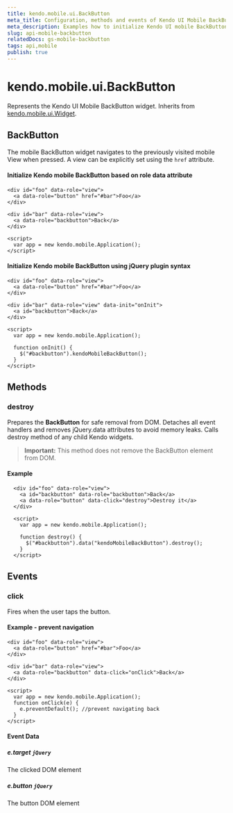 ```yaml
---
title: kendo.mobile.ui.BackButton
meta_title: Configuration, methods and events of Kendo UI Mobile BackButton
meta_description: Examples how to initialize Kendo UI mobile BackButton based on role data attribute and using jQuery plugin syntax.
slug: api-mobile-backbutton
relatedDocs: gs-mobile-backbutton
tags: api,mobile
publish: true
---
```


# kendo.mobile.ui.BackButton

Represents the Kendo UI Mobile BackButton widget. Inherits from [kendo.mobile.ui.Widget](/api/framework/mobilewidget).

## BackButton

The mobile BackButton widget navigates to the previously visited mobile View when pressed. A view can be explicitly set using the `href` attribute.

#### Initialize Kendo mobile BackButton based on role data attribute

    <div id="foo" data-role="view">
      <a data-role="button" href="#bar">Foo</a>
    </div>
     
    <div id="bar" data-role="view">
      <a data-role="backbutton">Back</a>
    </div>
      
    <script>
      var app = new kendo.mobile.Application();
    </script>

#### Initialize Kendo mobile BackButton using jQuery plugin syntax

    <div id="foo" data-role="view">
      <a data-role="button" href="#bar">Foo</a>
    </div>
    
    <div id="bar" data-role="view" data-init="onInit">
      <a id="backbutton">Back</a>
    </div>
      
    <script>
      var app = new kendo.mobile.Application();
      
      function onInit() {
        $("#backbutton").kendoMobileBackButton();
      }
    </script>

## Methods

### destroy
Prepares the **BackButton** for safe removal from DOM. Detaches all event handlers and removes jQuery.data attributes to avoid memory leaks. Calls destroy method of any child Kendo widgets.

> **Important:** This method does not remove the BackButton element from DOM.

#### Example

      <div id="foo" data-role="view">
        <a id="backbutton" data-role="backbutton">Back</a>
        <a data-role="button" data-click="destroy">Destroy it</a>
      </div>
      
      <script>
        var app = new kendo.mobile.Application();
        
        function destroy() {
          $("#backbutton").data("kendoMobileBackButton").destroy();
        }
      </script>

## Events

### click

Fires when the user taps the button.

#### Example - prevent navigation

    <div id="foo" data-role="view">
      <a data-role="button" href="#bar">Foo</a>
    </div>

    <div id="bar" data-role="view">
      <a data-role="backbutton" data-click="onClick">Back</a>
    </div>

    <script>
      var app = new kendo.mobile.Application();
      function onClick(e) {
        e.preventDefault(); //prevent navigating back
      }
    </script>

#### Event Data

##### e.target `jQuery`

The clicked DOM element

##### e.button `jQuery`

The button DOM element
